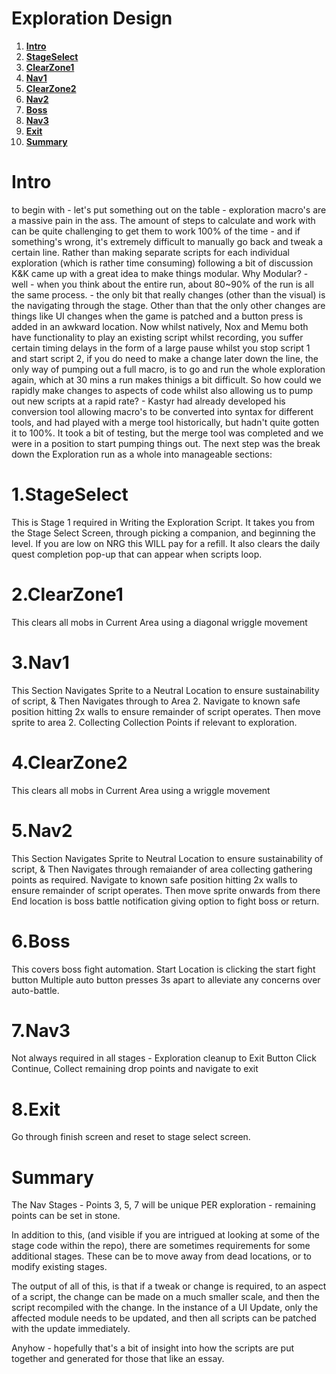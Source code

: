 # Exploration Design

1. **[Intro](#Intro)**
1. **[StageSelect](#1.StageSelect)**
2. **[ClearZone1](#2.ClearZone1)**
3. **[Nav1](#3.Nav1)**
4. **[ClearZone2](#4.ClearZone2)**
5. **[Nav2](#5.Nav2)**
6. **[Boss](#6.Boss)**
7. **[Nav3](#7.Nav3)**
8. **[Exit](#8.Exit)**
9. **[Summary](#Summary)**

# Intro

to begin with - let's put something out on the table - exploration macro's are a massive pain in the ass. The amount of steps to calculate and work with can be quite challenging to get them to work 100% of the time - and if something's wrong, it's extremely difficult to manually go back and tweak a certain line.
Rather than making separate scripts for each individual exploration (which is rather time consuming) following a bit of discussion K&K came up with a great idea to make things modular. 
Why Modular? - well - when you think about the entire run, about 80~90% of the run is all the same process. - the only bit that really changes (other than the visual) is the navigating through the stage. 
Other than that the only other changes are things like UI changes when the game is patched and a button press is added in an awkward location.
Now whilst natively, Nox and Memu both have functionality to play an existing script whilst recording, you suffer certain timing delays in the form of a large pause whilst you stop script 1 and start script 2, if you do need to make a change later down the line, the only way of pumping out a full macro, is to go and run the whole exploration again, which at 30 mins a run makes thinigs a bit difficult.
So how could we rapidly make changes to aspects of code whilst also allowing us to pump out new scripts at a rapid rate? - Kastyr had already developed his conversion tool allowing macro's to be converted into syntax for different tools, and had played with a merge tool historically, but hadn't quite gotten it to 100%.
It took a bit of testing, but the merge tool was completed and we were in a position to start pumping things out.
The next step was the break down the Exploration run as a whole into manageable sections:

# 1.StageSelect

This is Stage 1 required in Writing the Exploration Script. It takes you from the Stage Select Screen, through picking a companion, and beginning the level. If you are low on NRG this WILL pay for a refill. It also clears the daily quest completion pop-up that can appear when scripts loop.

# 2.ClearZone1 

This clears all mobs in Current Area using a diagonal wriggle movement

# 3.Nav1 

This Section Navigates Sprite to a Neutral Location to ensure sustainability of script, & Then Navigates through to Area 2. Navigate to known safe position hitting 2x walls to ensure remainder of script operates. Then move sprite to area 2. Collecting Collection Points if relevant to exploration.

# 4.ClearZone2 

This clears all mobs in Current Area using a wriggle movement

# 5.Nav2 

This Section Navigates Sprite to Neutral Location to ensure sustainability of script, & Then Navigates through remaiander of area collecting gathering points as required.
Navigate to known safe position hitting 2x walls to ensure remainder of script operates. Then move sprite onwards from there End location is boss battle notification giving option to fight boss or return.

# 6.Boss 

This covers boss fight automation. Start Location is clicking the start fight button Multiple auto button presses 3s apart to alleviate any concerns over auto-battle.

# 7.Nav3 

Not always required in all stages - Exploration cleanup to Exit Button Click Continue, Collect remaining drop points and navigate to exit

# 8.Exit

Go through finish screen and reset to stage select screen.

# Summary

The Nav Stages - Points 3, 5, 7 will be unique PER exploration - remaining points can be set in stone.

In addition to this, (and visible if you are intrigued at looking at some of the stage code within the repo), there are sometimes requirements for some additional stages. These can be to move away from dead locations, or to modify existing stages.

The output of all of this, is that if a tweak or change is required, to an aspect of a script, the change can be made on a much smaller scale, and then the script recompiled with the change. In the instance of a UI Update, only the affected module needs to be updated, and then all scripts can be patched with the update immediately.

Anyhow - hopefully that's a bit of insight into how the scripts are put together and generated for those that like an essay.
